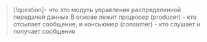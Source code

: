 >[!question]- что это
>модуль управления распределенной передачей данных 
>В основе лежит продюсер (producer) - кто отсылает сообщение, и консьюмер (consumer) - кто слушает и получает сообщения

